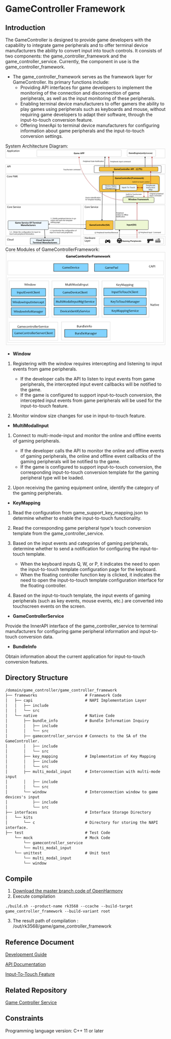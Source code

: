 # GameController Framework

## Introduction

The GameController is designed to provide game developers with the capability to integrate game peripherals and
to offer terminal device manufacturers the ability to convert input into touch controls.
It consists of two components: the game_controller_framework and the game_controller_service.
Currently, the component in use is the game_controller_framework.

- The game_controller_framework serves as the framework layer for GameController. Its primary functions include:
    - Providing API interfaces for game developers to implement the monitoring of the connection and disconnection
      of game peripherals, as well as the input monitoring of these peripherals.
    - Enabling terminal device manufacturers to offer gamers the ability to play games using peripherals such as
      keyboards and mouse, without requiring game developers to adapt their software, through the input-to-touch
      conversion feature.
    - Offering InnerApi to terminal device manufacturers for configuring information about
      game peripherals and the input-to-touch conversion settings.

System Architecture Diagram:
![System Architecture Diagram](./figures/system_arch_en.PNG)
Core Modules of GameControllerFramework:
![Code Architecture Diagram](./figures/code_arch.PNG)

- **Window**

1) Registering with the window requires intercepting and listening to input events from game peripherals.
    - If the developer calls the API to listen to input events from game peripherals,
      the intercepted input event callbacks will be notified to the game.
    - If the game is configured to support input-to-touch conversion, the intercepted input events from
      game peripherals will be used for the input-to-touch feature.

2) Monitor window size changes for use in input-to-touch feature.

- **MultiModalInput**

1) Connect to multi-mode-input and monitor the online and offline events of gaming peripherals.

    - If the developer calls the API to monitor the online and offline events of gaming peripherals, the online and
      offline event callbacks of the gaming peripherals will be notified to the game.
    - If the game is configured to support input-to-touch conversion, the corresponding input-to-touch conversion
      template for the gaming peripheral type will be loaded.

2) Upon receiving the gaming equipment online, identify the category of the gaming peripherals.

- **KeyMapping**

1) Read the configuration from game_support_key_mapping.json to determine whether to enable the input-to-touch
   functionality.
2) Read the corresponding game peripheral type's touch conversion template from the game_controller_service.
3) Based on the input events and categories of gaming peripherals, determine whether to send a notification for
   configuring the input-to-touch template.
    - When the keyboard inputs Q, W, or P, it indicates the need to open the input-to-touch template configuration
      page for the keyboard.
    - When the floating controller function key is clicked, it indicates the need to open the input-to-touch template
      configuration interface for the floating controller.

4) Based on the input-to-touch template, the input events of gaming peripherals (such as key events, mouse events, etc.)
   are converted into touchscreen events on the screen.

- **GameControllerService**

Provide the InnerAPI interface of the game_controller_service to terminal manufacturers for configuring game peripheral
information and input-to-touch conversion data.

- **BundleInfo**

Obtain information about the current application for input-to-touch conversion features.

## Directory Structure

```
/domain/game_controller/game_controller_framework
├── frameworks                     # Framework Code
│   ├── capi                       # NAPI Implementation Layer
│   │   ├── include
│   │   └── src
│   └── native                     # Native Code
│       ├── bundle_info            # Bundle Information Inquiry
│       │   ├── include
│       │   └── src
│       ├── gamecontroller_service # Connects to the SA of the GameController.
│       │   ├── include
│       │   └── src
│       ├── key_mapping            # Implementation of Key Mapping 
│       │   ├── include
│       │   └── src
│       ├── multi_modal_input      # Interconnection with multi-mode input 
│       │   ├── include
│       │   └── src
│       └── window                 # Interconnection window to game devices's input
│           ├── include
│           └── src  
├── interfaces                     # Interface Storage Directory 
│   └── kits                        
│       └── c                      # Directory for storing the NAPI interface.
├── test                           # Test Code
    └── mock                       # Mock Code
        └── gamecontroller_service
        └── multi_modal_input
    └── unittest                   # Unit test  
        └── multi_modal_input 
        └── window   
```

## Compile

1. [Download the master branch code of OpenHarmony](https://www.openharmony.cn/download/)
2. Execute compilation

```shell
./build.sh --product-name rk3568 --ccache --build-target game_controller_framework --build-variant root
```

3. The result path of compilation : /out/rk3568/game/game_controller_framework

## Reference Document

[Development Guide](https://gitcode.com/weixin_42784160/docs/blob/master/zh-cn/application-dev/game-controller/Readme-CN.md)

[API Documentation](https://gitcode.com/weixin_42784160/docs/blob/master/zh-cn/application-dev/reference/apis-game-controller-kit/Readme-CN.md)

[Input-To-Touch Feature](https://gitcode.com/openharmony-sig/game_game_controller_framework/wiki/%E8%BE%93%E5%85%A5%E8%BD%AC%E8%A7%A6%E6%8E%A7%E7%89%B9%E6%80%A7.md)

## Related Repository

[Game Controller Service](https://gitcode.com/openharmony-sig/game_game_controller_service)

## Constraints

Programming language version: C++ 11 or later
